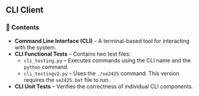 ## CLI Client

### 📌 Contents

- **Command Line Interface (CLI)** – A terminal-based tool for interacting with the system.
- **CLI Functional Tests** – Contains two test files:
  - `cli_testing.py` – Executes commands using the CLI name and the `python` command.
  - `cli_testingv2.py` – Uses the `./se2425` command. This version requires the `se2425.bat` file to run.
- **CLI Unit Tests** – Verifies the correctness of individual CLI components.
